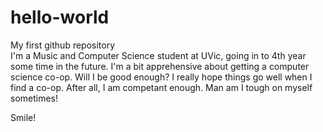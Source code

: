 # hello-world
My first github repository  
I'm a Music and Computer Science student at UVic, going in to 4th year some time in the future.
I'm a bit apprehensive about getting a computer science co-op. Will I be good enough?
I really hope things go well when I find a co-op. After all, I am competant enough.
Man am I tough on myself sometimes!

Smile!
